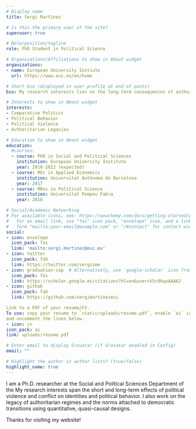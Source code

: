```yaml
---
# Display name
title: Sergi Martínez

# Is this the primary user of the site?
superuser: true

# Role/position/tagline
role: PhD Student in Political Science

# Organizations/Affiliations to show in About widget
organizations:
- name: European University Instiute
  url: https://www.eui.eu/en/home

# Short bio (displayed in user profile at end of posts)
bio: My research interests lies on the long-term consequences of authoritarian regimes and conflict on political behavior.

# Interests to show in About widget
interests:
- Comparative Politics
- Political Behavior
- Political Violence
- Authoritarian Legacies

# Education to show in About widget
education:
  #courses:
  - course: PhD in Social and Political Sciences
    institution: European University Institute
    year: 2018-2022 (expected)
  - course: MSc in Applied Economics
    institution: Universitat Autònoma de Barcelona
    year: 2017
  - course: MRes in Political Science
    institution: Universitat Pompeu Fabra
    year: 2016

# Social/Academic Networking
# For available icons, see: https://wowchemy.com/docs/getting-started/page-builder/#icons
#   For an email link, use "fas" icon pack, "envelope" icon, and a link in the
#   form "mailto:your-email@example.com" or "/#contact" for contact widget.
social:
- icon: envelope
  icon_pack: fas
  link: 'mailto:sergi.martinez@eui.eu'
- icon: twitter
  icon_pack: fab
  link: https://twitter.com/sergisme
- icon: graduation-cap  # Alternatively, use `google-scholar` icon from `ai` icon pack
  icon_pack: fas
  link: https://scholar.google.es/citations?hl=en&user=V5c0kqoAAAAJ
- icon: github
  icon_pack: fab
  link: https://github.com/sergimartinezeui

Link to a PDF of your resume/CV.
To use: copy your resume to `static/uploads/resume.pdf`, enable `ai` icons in `params.toml`, 
and uncomment the lines below.
- icon: cv
icon_pack: ai
link: uploads/resume.pdf

# Enter email to display Gravatar (if Gravatar enabled in Config)
email: ""

# Highlight the author in author lists? (true/false)
highlight_name: true
---
```


I am a Ph.D. researcher at the Social and Political Sciences Department of the 
My research interests span the short and long-term effects of political violence and conflict on identities and political behavior. I also work on the legacy of authoritarian regimes and the norms attached to democratic transitions using quantitative, quasi-causal designs.

Thanks for visiting my website!
